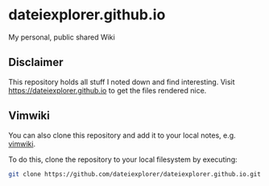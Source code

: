 # dateiexplorer.github.io

My personal, public shared Wiki


## Disclaimer

This repository holds all stuff I noted down and find interesting.
Visit https://dateiexplorer.github.io to get the files rendered nice.


## Vimwiki

You can also clone this repository and add it to your local notes, e.g.
[vimwiki](https://github.com/vimwiki/vimwiki).

To do this, clone the repository to your local filesystem by executing:
```sh
git clone https://github.com/dateiexplorer/dateiexplorer.github.io.git
```
